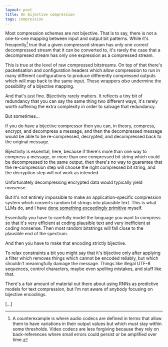 ```yaml
---
layout: post
title: On bijective compression
tags: compression
---
```

Most compression schemes are not bijective.  That is to say, there is
not a one-to-one mapping between input and output bit patterns.  While
it's freuqently[^1] true that a given compressed stream has only one
correct decompressed stream that it can be converted to, it's rarely the
case that a decompresed stream has only one expression as a compressed
stream.

This is true at the level of raw compressed bitstreams.  On top of that
there's packetisation and configuration headers which allow compression
to run in many different configurations to produce differently
compressed outputs which will map back to the same input.  These
wrappers _also_ undermine the possibility of a bijective mapping.

And that's just fine.  Bijectivity rarely matters.  It reflects a tiny
bit of redundancy that you can say the same thing two different ways,
it's rarely worth suffering the extra complexity in order to salvage
that redundancy.

But sometimes...

If you do have a bijective compressor then you can, in theory, compress,
encrypt, and decompress a message, and then the decompressed message
would be able to be re-compressed, decrypted, and decompressed back to
the original message.

Bijectivity is essential, here, because if there's more than one way to
compress a message, or more than one compressed bit string which could
be decompressed to the same output, then there's no way to guarantee
that the re-compression step will choose the right compressed bit
string, and the decryption step will not work as intended.

Unfortunately decompressing encrypted data would typically yield
nonsense.

But it's not entirely impossible to make an application-specific
compression system which converts random bit strings into plausible
text.  This is what LLMs do, and I have [done something exceedingly
primitive](/generative-entropy-coding/) myself.

Essentially you have to carefully model the language you want to
compress so that it's very efficient at coding plausible text and very
inefficient at coding nonsense.  Then most random bitstrings will fall
close to the plausible end of the spectrum.

And then you have to make that encoding strictly bijective.

To relax constraints a bit you might say that it's bijective only after
applying a filter which removes things which cannot be encoded reliably,
but which shouldn't meaningfully damage the message.  Things like
illegal UTF-8 sequences, control characters, maybe even spelling
mistakes, and stuff like that.

There's a fair amount of material out there about using RNNs as
predictive models for text compression, but I'm not aware of anybody
focusing on bijective encodings.

[...]

[^1]: A counterexample is where audio codecs are defined in terms that
    allow them to have variations in their output values but which must
    stay within some thresholds.  Video codecs are less forgiving
    because they rely on back-references where small errors could
    persist or be amplified over time.

